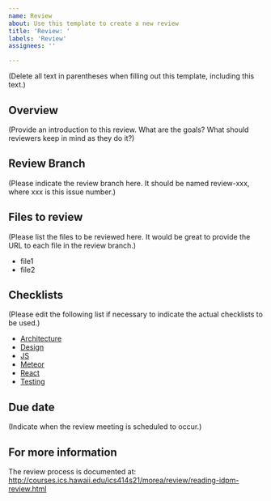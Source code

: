```yaml
---
name: Review
about: Use this template to create a new review
title: 'Review: '
labels: 'Review'
assignees: ''

---
```


(Delete all text in parentheses when filling out this template, including this text.)

## Overview

(Provide an introduction to this review. What are the goals? What should reviewers keep in mind as they do it?)

## Review Branch

(Please indicate the review branch here. It should be named review-xxx, where xxx is this issue number.)

## Files to review

(Please list the files to be reviewed here. It would be great to provide the URL to each file in the review branch.)

* file1
* file2

## Checklists

(Please edit the following list if necessary to indicate the actual checklists to be used.)

* [Architecture](../tree/master/checklists/architecture-checklist.md)
* [Design](../tree/master/checklists/design-checklist.md)
* [JS](../tree/master/checklists/js-checklist.md)
* [Meteor](../tree/master/checklists/meteor-checklist.md)
* [React](../tree/master/checklists/react-checklist.md)
* [Testing](../tree/master/checklists/testing-checklist.md)

## Due date

(Indicate when the review meeting is scheduled to occur.)

## For more information

The review process is documented at: http://courses.ics.hawaii.edu/ics414s21/morea/review/reading-idpm-review.html
